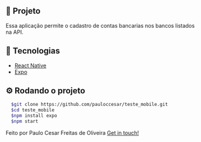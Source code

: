 ## :memo: Projeto

Essa aplicação permite o cadastro de contas bancarias nos bancos listados na API.

## :rocket: Tecnologias

- [React Native](https://facebook.github.io/react-native/)
- [Expo](https://expo.io/)

## :gear: Rodando o projeto
``` bash
  $git clone https://github.com/pauloccesar/teste_mobile.git
  $cd teste_mobile
  $npm install expo
  $npm start
```

Feito por Paulo Cesar Freitas de Oliveira [Get in touch!](https://github.com/pauloccesar)